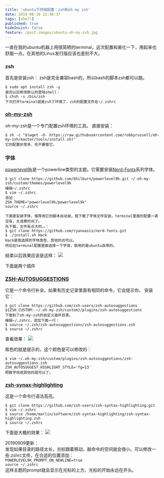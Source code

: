 ```yaml
---
title: 'ubuntu下终端配置：zsh和oh my zsh'
date: 2019-08-10 22:46:37
tags: [shell]
published: true
hideInList: false
feature: /post-images/ubuntu-oh-my-zsh.jpg
---
```

一直在我的ubuntu机器上用很简陋的terminal，这次配置和美化一下，用起来也舒服一点。在其他的Linux发行版应该也差别不大。
<!-- more -->
### zsh
首先是安装zsh：
zsh是完全兼容bash的，所以bash的脚本zsh都可以跑。
```shell
$ sudo apt install zsh -y
装完以后修改默认的登陆shell：
$ chsh -s /bin/zsh
下次打开terminal就是zsh了环境了，zsh的配置文件在~/.zshrc
```

### [oh-my-zsh](https://github.com/robbyrussell/oh-my-zsh)
oh-my-zsh是一个专门配置zsh环境的工具。
直接安装：
```shell
$ sh -c "$(wget -O- https://raw.githubusercontent.com/robbyrussell/oh-my-zsh/master/tools/install.sh)"
它的配置非常多，先不要管它。
```

### 字体
[powerlevel9k](https://github.com/Powerlevel9k/powerlevel9k)是一个powerline类型的主题。它需要安装[Nerd-Fonts](https://github.com/ryanoasis/nerd-fonts)系列字体。
```shell
$ git clone https://github.com/bhilburn/powerlevel9k.git ~/.oh-my-zsh/custom/themes/powerlevel9k
编辑~/.zshrc
$ vim ~/.zshrc
添加：
ZSH_THEME="powerlevel9k/powerlevel9k"
source ~/.zshrc

下面是安装字体，推荐用它的脚本自动装，我下载了字体文件安装，terminal里面的配置一直没有，太浪费时间了。
先下载，文件有点大的。。：
$ git clone https://github.com/ryanoasis/nerd-fonts.git
$ ./install.sh Hack
Hack是我选择的字体类型，其他的也可以。
然后在terminal配置里面选择一下字体，我用的是ubuntu自带的。
```
结束以后效果应该是这样：
![](https://narlim.github.io/nototaku/post-images/1565452591706.png)

下面是两个插件
### [ZSH-AUTOSUGGESTIONS](https://github.com/zsh-users/zsh-autosuggestions)
它是一个命令行补全。如果有历史记录里面有相同的命令，它会提示你。
安装它：
```shell
$ git clone https://github.com/zsh-users/zsh-autosuggestions ${ZSH_CUSTOM:-~/.oh-my-zsh/custom}/plugins/zsh-autosuggestions
下载到了oh-my-zsh的自定义插件目录。
编辑~/.zshrc，添加下面一行：
$ source ~/.zsh/zsh-autosuggestions/zsh-autosuggestions.zsh
$ source ~/.zshrc
```
查看效果：
![](https://narlim.github.io/nototaku/post-images/1565452606154.png)

紫色的就是提示的，这个颜色是可以修改的：
```shell
$ vim ~/.oh-my-zsh/custom/plugins/zsh-autosuggestions/zsh-autosuggestions.zsh
ZSH_AUTOSUGGEST_HIGHLIGHT_STYLE='fg=13'
把数字改成其他的就可以了。
```

### [zsh-synax-highlighting](https://github.com/zsh-users/zsh-syntax-highlighting)
这是一个命令行语法高亮。
```shell
$ git clone https://github.com/zsh-users/zsh-syntax-highlighting.git
$ vim ~/.zshrc
$ source /home/marlin/software/zsh-syntax-highlighting/zsh-syntax-highlighting.zsh
$ source ~/.zshrc
```
下面是大概的效果：
![](https://narlim.github.io/nototaku/post-images/1565452618720.png)

20190909更新：  
发现如果目录的路径太长，光标跟着移动，敲命令的空间就会很小。可以修改一些.zshrc文件，在合适的位置添加：  
`POWERLEVEL9K_PROMPT_ON_NEWLINE=true`  
`source ~/.zshrc`  
这样主题的prompt就会显示在光标的上方。光标的开始永远在开头。
